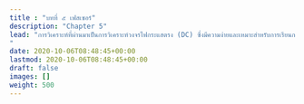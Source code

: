 ```yaml
---
title : "บทที่ ๕ เฟสเซอร์"
description: "Chapter 5"
lead: "การวิเคราะห์ที่ผ่านมาเป็นการวิเคราะห์วงจรไฟกระแสตรง (DC) ซึ่งมีความง่ายและเหมาะสำหรับการเรียนการใช้ทฤษฏีต่างๆในการวิเคราะห์วงจรไฟฟ้า แต่ระบบไฟฟ้าที่ใช้ในชีวิตประจำวันเป็นระบบกระแสสลับ (AC) แต่ทฤษฏีต่างๆที่เรียนผ่านมาสามารถนำมาใช้กับวงจรกระแสสลับได้
"
date: 2020-10-06T08:48:45+00:00
lastmod: 2020-10-06T08:48:45+00:00
draft: false
images: []
weight: 500
---
```

